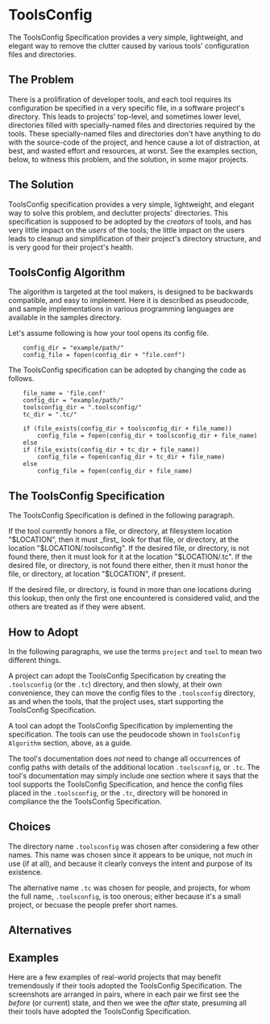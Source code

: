 ToolsConfig
===========

The ToolsConfig Specification provides a very simple, lightweight, and elegant
way to remove the clutter caused by various tools' configuration files and
directories.

The Problem
-----------

There is a prolifiration of developer tools, and each tool requires its
configuration be specified in a very specific file, in a software project's
directory. This leads to projects' top-level, and sometimes lower level,
directories filled with specially-named files and directories required by the
tools. These specially-named files and directories don't have anything to do
with the source-code of the project, and hence cause a lot of distraction, at
best, and wasted effort and resources, at worst. See the examples section,
below, to witness this problem, and the solution, in some major projects.

The Solution
------------

ToolsConfig specification provides a very simple, lightweight, and elegant way
to solve this problem, and declutter projects' directories. This specification
is supposed to be adopted by the _creators_ of tools, and has very little impact
on the _users_ of the tools; the little impact on the users leads to cleanup and
simplification of their project's directory structure, and is very good for
their project's health.

ToolsConfig Algorithm
---------------------

The algorithm is targeted at the tool makers, is designed to be backwards
compatible, and easy to implement. Here it is described as pseudocode, and
sample implementations in various programming languages are available in the
samples directory.

Let's assume following is how your tool opens its config file.

```
    config_dir = "example/path/"
    config_file = fopen(config_dir + "file.conf")
```

The ToolsConfig specification can be adopted by changing the code as follows.

```
    file_name = 'file.conf'
    config_dir = "example/path/"
    toolsconfig_dir = ".toolsconfig/"
    tc_dir = ".tc/"

    if (file_exists(config_dir + toolsconfig_dir + file_name))
        config_file = fopen(config_dir + toolsconfig_dir + file_name)
    else
    if (file_exists(config_dir + tc_dir + file_name))
        config_file = fopen(config_dir + tc_dir + file_name)
    else
        config_file = fopen(config_dir + file_name)
```

The ToolsConfig Specification
-----------------------------

The ToolsConfig Specification is defined in the following paragraph.

If the tool currently honors a file, or directory, at filesystem location
"$LOCATION", then it must _first_ look for that file, or directory, at the
location "$LOCATION/.toolsconfig". If the desired file, or directory, is not
found there, then it must look for it at the location "$LOCATION/.tc". If the
desired file, or directory, is not found there either, then it must honor the
file, or directory, at location "$LOCATION", if present.

If the desired file, or directory, is found in more than one locations during
this lookup, then only the first one encountered is considered valid, and the
others are treated as if they were absent.

How to Adopt
------------

In the following paragraphs, we use the terms `project` and `tool` to mean two
different things.

A project can adopt the ToolsConfig Specification by creating the `.toolsconfig`
(or the `.tc`) directory, and then slowly, at their own convenience, they can
move the config files to the `.toolsconfig` directory, as and when the tools,
that the project uses, start supporting the ToolsConfig Specification.

A tool can adopt the ToolsConfig Specification by implementing the
specification. The tools can use the peudocode shown in `ToolsConfig Algorithm`
section, above, as a guide.

The tool's documentation does _not_ need to change all occurrences of config
paths with details of the additional location `.toolsconfig`, or `.tc`. The
tool's documentation may simply include one section where it says that the tool
supports the ToolsConfig Specification, and hence the config files placed in the
`.toolsconfig`, or the `.tc`, directory will be honored in compliance the the
ToolsConfig Specification.

Choices
-------

The directory name `.toolsconfig` was chosen after considering a few other
names. This name was chosen since it appears to be unique, not much in use (if
at all), and because it clearly conveys the intent and purpose of its existence.

The alternative name `.tc` was chosen for people, and projects, for whom the
full name, `.toolsconfig`, is too onerous; either because it's a small project,
or becuase the people prefer short names.

Alternatives
------------

Examples
--------

Here are a few examples of real-world projects that may benefit tremendously if
their tools adopted the ToolsConfig Specification. The screenshots are arranged
in pairs, where in each pair we first see the _before_ (or current) state, and
then we wee the _after_ state, presuming all their tools have adopted the
ToolsConfig Specification.

